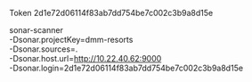 Token
2d1e72d06114f83ab7dd754be7c002c3b9a8d15e

sonar-scanner \
  -Dsonar.projectKey=dmm-resorts \
  -Dsonar.sources=. \
  -Dsonar.host.url=http://10.22.40.62:9000 \
  -Dsonar.login=2d1e72d06114f83ab7dd754be7c002c3b9a8d15e